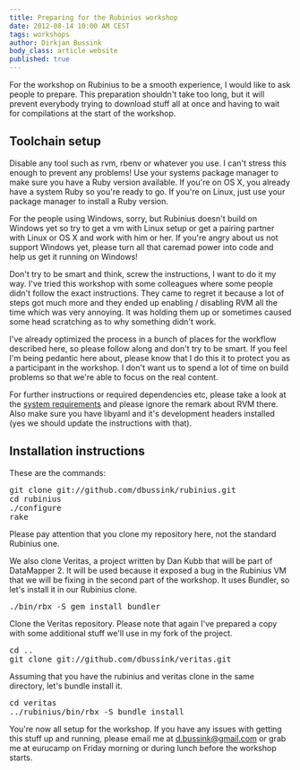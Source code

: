 ```yaml
---
title: Preparing for the Rubinius workshop
date: 2012-08-14 10:00 AM CEST
tags: workshops
author: Dirkjan Bussink
body_class: article website
published: true
---
```


For the workshop on Rubinius to be a smooth experience, I would like to
ask people to prepare. This preparation shouldn't take too long, but it
will prevent everybody trying to download stuff all at once and having
to wait for compilations at the start of the workshop.

## Toolchain setup

Disable any tool such as rvm, rbenv or whatever you use. I can't stress
this enough to prevent any problems! Use your systems package
manager to make sure you have a Ruby version available. If you're on OS
X, you already have a system Ruby so you're ready to go. If you're on
Linux, just use your package manager to install a Ruby version.

For the people using Windows, sorry, but Rubinius doesn't build on
Windows yet so try to get a vm with Linux setup or get a pairing partner
with Linux or OS X and work with him or her. If you're angry about us
not support Windows yet, please turn all that caremad power into code and
help us get it running on Windows!

Don't try to be smart and think, screw the instructions, I want to do it
my way. I've tried this workshop with some colleagues where some people
didn't follow the exact instructions. They came to regret it because a
lot of steps got much more and they ended up enabling / disabling RVM
all the time which was very annoying. It was holding them up or sometimes
caused some head scratching as to why something didn't work.

I've already optimized the process in a bunch of places for the workflow
described here, so please follow along and don't try to be smart. If you
feel I'm being pedantic here about, please know that I do this it to protect
you as a participant in the workshop. I don't want us to spend a lot of
time on build problems so that we're able to focus on the real content.

For further instructions or required dependencies etc, please take a
look at the [system requirements](http://rubini.us/doc/en/getting-started/requirements/) and please ignore the remark about RVM there. Also make sure you have
libyaml and it's development headers installed (yes we should update the
instructions with that).

## Installation instructions

These are the commands:

<pre>
git clone git://github.com/dbussink/rubinius.git
cd rubinius
./configure
rake
</pre>

Please pay attention that you clone my repository here, not the standard
Rubinius one.

We also clone Veritas, a project written by Dan Kubb that will be part
of DataMapper 2. It will be used because it exposed a bug in the
Rubinius VM that we will be fixing in the second part of the workshop.
It uses Bundler, so let's install it in our Rubinius clone.

<pre>
./bin/rbx -S gem install bundler
</pre>

Clone the Veritas repository. Please note that again I've prepared a
copy with some additional stuff we'll use in my fork of the project.

<pre>
cd ..
git clone git://github.com/dbussink/veritas.git
</pre>

Assuming that you have the rubinius and veritas clone in the same directory,
let's bundle install it.

<pre>
cd veritas
../rubinius/bin/rbx -S bundle install
</pre>

You're now all setup for the workshop. If you have any issues with
getting this stuff up and running, please email me at
[d.bussink@gmail.com](mailto:d.bussink@gmail.com) or grab me at
eurucamp on Friday morning or during lunch before the workshop starts.
